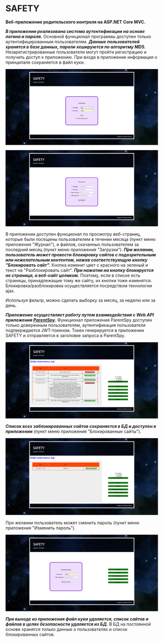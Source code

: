 # SAFETY

**Веб-приложение родительского контроля на ASP.NET Core MVC.** 

***В приложении реализована система аутентификации на основе логина и пароля.*** Основной функционал программы доступен только аутентифицированным пользователям. ***Данные пользователей хранятся в базе данных, пароли хешируются по алгоритму MD5.*** Незарегистрированные пользователи могут пройти регистрацию и получить доступ к приложению. При входе в приложение информация о принципале сохраняется в файл куки.  

![1](https://github.com/Presstomsk/Web_Parent_Control/blob/master/jpg/Auth.jpg)

![2](https://github.com/Presstomsk/Web_Parent_Control/blob/master/jpg/Registration.jpg)

В приложении доступен функционал по просмотру веб-страниц, которые были посещены пользователем в течении месяца (пункт меню приложения "Журнал"), и файлов, скачанных пользователем за последний месяц (пункт меню приложения "Загрузки"). ***При желании, пользователь может провести блокировку сайтов с подозрительным или нежелательным контентом, нажав соответствующую кнопку "Блокировать сайт".*** Кнопка изменит цвет c красного на зеленый и текст на "Разблокировать сайт". ***При нажатии на кнопку блокируется не страница, а веб-сайт целиком.*** Поэтому, если в списке есть страницы, принадлежащие тому же сайту, их кнопки тоже изменятся. Блокировка/разблокировка осуществляется посредством технологии ajax.

Используя фильтр, можно сделать выборку за месяц, за неделю или за день. 

***Приложение осуществляет работу путем взаимодействия с Web API приложения [ParentSpy](https://github.com/Presstomsk/Parent_Spy).*** Функционал приложения ParentSpy доступен только доверенным пользователям, аутентификация пользователя подтверждается JWT-токеном. Токен генерируется в приложении SAFETY и отправляется в заголовке запроса в ParentSpy.

![3](https://github.com/Presstomsk/Web_Parent_Control/blob/master/jpg/Blocking.png)

***Список всех заблокированных сайтов сохраняется в БД и доступен в приложении*** (пункт меню приложения "Блокированные сайты").

![4](https://github.com/Presstomsk/Web_Parent_Control/blob/master/jpg/BlockedSites.jpg)

При желании пользователь может сменить пароль (пункт меню приложения "Изменить пароль").

![5](https://github.com/Presstomsk/Web_Parent_Control/blob/master/jpg/ChangePass.jpg)

***При выходе из приложения файл куки удаляется, список сайтов и файлов в целях безопасности удаляется из БД.*** В БД на постоянной основе хранятся только данные о пользователях и список блокированных сайтов. 
